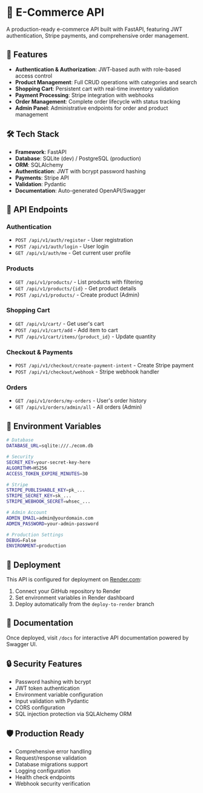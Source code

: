 # 🛒 E-Commerce API

A production-ready e-commerce API built with FastAPI, featuring JWT authentication, Stripe payments, and comprehensive order management.

## 🚀 Features

- **Authentication & Authorization**: JWT-based auth with role-based access control
- **Product Management**: Full CRUD operations with categories and search
- **Shopping Cart**: Persistent cart with real-time inventory validation
- **Payment Processing**: Stripe integration with webhooks
- **Order Management**: Complete order lifecycle with status tracking
- **Admin Panel**: Administrative endpoints for order and product management

## 🛠️ Tech Stack

- **Framework**: FastAPI
- **Database**: SQLite (dev) / PostgreSQL (production)
- **ORM**: SQLAlchemy
- **Authentication**: JWT with bcrypt password hashing
- **Payments**: Stripe API
- **Validation**: Pydantic
- **Documentation**: Auto-generated OpenAPI/Swagger

## 📡 API Endpoints

### Authentication
- `POST /api/v1/auth/register` - User registration
- `POST /api/v1/auth/login` - User login
- `GET /api/v1/auth/me` - Get current user profile

### Products
- `GET /api/v1/products/` - List products with filtering
- `GET /api/v1/products/{id}` - Get product details
- `POST /api/v1/products/` - Create product (Admin)

### Shopping Cart
- `GET /api/v1/cart/` - Get user's cart
- `POST /api/v1/cart/add` - Add item to cart
- `PUT /api/v1/cart/items/{product_id}` - Update quantity

### Checkout & Payments
- `POST /api/v1/checkout/create-payment-intent` - Create Stripe payment
- `POST /api/v1/checkout/webhook` - Stripe webhook handler

### Orders
- `GET /api/v1/orders/my-orders` - User's order history
- `GET /api/v1/orders/admin/all` - All orders (Admin)

## 🔧 Environment Variables

```bash
# Database
DATABASE_URL=sqlite:///./ecom.db

# Security
SECRET_KEY=your-secret-key-here
ALGORITHM=HS256
ACCESS_TOKEN_EXPIRE_MINUTES=30

# Stripe
STRIPE_PUBLISHABLE_KEY=pk_...
STRIPE_SECRET_KEY=sk_...
STRIPE_WEBHOOK_SECRET=whsec_...

# Admin Account
ADMIN_EMAIL=admin@yourdomain.com
ADMIN_PASSWORD=your-admin-password

# Production Settings
DEBUG=False
ENVIRONMENT=production
```

## 🚀 Deployment

This API is configured for deployment on [Render.com](https://render.com):

1. Connect your GitHub repository to Render
2. Set environment variables in Render dashboard
3. Deploy automatically from the `deploy-to-render` branch

## 📖 Documentation

Once deployed, visit `/docs` for interactive API documentation powered by Swagger UI.

## 🔒 Security Features

- Password hashing with bcrypt
- JWT token authentication
- Environment variable configuration
- Input validation with Pydantic
- CORS configuration
- SQL injection protection via SQLAlchemy ORM

## 🛡️ Production Ready

- Comprehensive error handling
- Request/response validation
- Database migrations support
- Logging configuration
- Health check endpoints
- Webhook security verification